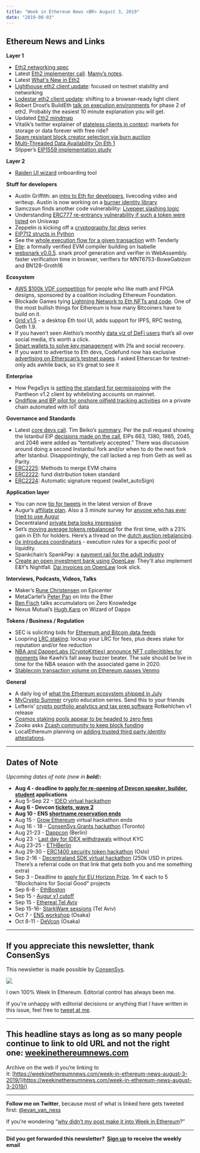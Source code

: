 ```yaml
---
title: "Week in Ethereum News <BR> August 3, 2019"
date: "2019-08-03"
---
```


## **Ethereum News and Links**

**Layer 1**

- [Eth2 networking spec](https://github.com/ethereum/eth2.0-specs/blob/f3c11852d79bc5488b016c0538e2dd0a24609237/specs/networking/p2p-interface.md)
- Latest [Eth2 implementer call](https://www.youtube.com/watch?v=ReSiB2940AE). [Mamy’s notes](https://gist.github.com/mratsim/3c3c07da603bfedf417292d22b3eae33).
- Latest [What's New in Eth2](https://notes.ethereum.org/c/Sk8Zs--CQ/https%3A%2F%2Fbenjaminion.xyz%2Fnewineth2%2F20190802.html)
- [Lighthouse eth2 client update](https://lighthouse.sigmaprime.io/update-14.html): focused on testnet stability and networking
- [Lodestar eth2 client update](https://medium.com/chainsafe-systems/lodestar-updates-bb8be9386404): shifting to a browser-ready light client
- Robert Drost’s BuildEth [talk on execution environments](https://www.youtube.com/watch?v=gHWMEmM940o&feature=youtu.be) for phase 2 of eth2. Probably the easiest 10 minute explanation you will get.
- Updated [Eth2 mindmap](https://www.mindomo.com/mindmap/eth2-sharding-4408ec348bee4501aa125c3e3cd251d3)
- Vitalik’s twitter explainer of [stateless clients in context](https://twitter.com/VitalikButerin/status/1155566281229254657): markets for storage or data forever with free ride?
- [Spam resistant block creator selection via burn auction](https://ethresear.ch/t/spam-resistant-block-creator-selection-via-burn-auction/5851)
- [Multi-Threaded Data Availability On Eth 1](https://ethresear.ch/t/multi-threaded-data-availability-on-eth-1/5899)
- Slipper’s [EIP1559 implementation study](https://docs.google.com/document/d/1yqvvfrQ_He0fN1SsUcvZNBdyhv__d8-1QPyteCbNT6Q/edit#heading=h.7a2iqimr656z)

**Layer 2**

- [Raiden UI wizard](https://medium.com/raiden-network/introducing-the-raiden-wizard-6c7c61c5b695) onboarding tool

**Stuff for developers**

- Austin Griffith: an [intro to Eth for developers](https://medium.com/@austin_48503/intro-to-ethereum-development-a3821cc49ca0), livecoding video and writeup. Austin is now working on a [burner identity library](https://medium.com/@austin_48503/kirby-32491315c5)
- Samczsun finds another code vulnerability: [Livepeer slashing logic](https://samczsun.com/the-livepeer-slashing-vulnerability/)
- Understanding [ERC777 re-entrancy vulnerability if such a token were listed](https://blog.openzeppelin.com/exploiting-uniswap-from-reentrancy-to-actual-profit/) on Uniswap
- Zeppelin is kicking off a [cryptography for devs](https://forum.openzeppelin.com/t/the-crypto-in-cryptocurrencies-and-beyond/1107) series
- [EIP712 structs in Python](https://medium.com/treum_io/introducing-eip-712-structs-in-python-27eac7f38281)
- See the [whole execution flow for a given transaction](https://medium.com/tenderly/a-tenderly-update-debugging-ethereum-transactions-verifying-contracts-and-other-newsworthy-4d7f20317f92) with Tenderly
- [Elle](https://media.consensys.net/introducing-elle-a-formally-verified-evm-compiler-to-write-more-secure-ethereum-code-90d1038e1886): a formally verified EVM compiler building on Isabelle
- [websnark v0.0.5](https://github.com/iden3/websnark/releases/tag/v0.0.5). snark proof generation and verifier in WebAssembly. faster verification time in browser, verifiers for MNT6753-BoweGabizon and BN128-Groth16

**Ecosystem**

- [AWS $100k VDF competition](https://aws.amazon.com/blogs/startups/competition-forever-change-blockchain/) for people who like math and FPGA designs, sponsored by a coalition including Ethereum Foundation.
- Blockade Games tying [Lightning Network to Eth NFTs and code](https://medium.com/blockadegames/using-bitcoin-lightning-network-as-an-interface-to-ethereum-smart-contracts-7cbaecd05779). One of the most bullish things for Ethereum is how many Bitcoiners have to build on it.
- [Grid v1.5](https://medium.com/ethereum-grid/ethereum-grid-1-5-0-release-announcement-993c7047560a) - a desktop Eth tool UI, adds support for IPFS, RPC testing, Geth 1.9.
- If you haven’t seen Alethio’s monthly [data viz of DeFi users](https://medium.com/alethio/the-defi-series-monitoring-activities-user-community-growth-f274946d0ac9) that’s all over social media, it’s worth a click.
- [Smart wallets to solve key management](https://blog.gnosis.pm/smart-wallets-are-here-121d44519cae) with 2fa and social recovery.
- If you want to advertise to Eth devs, Codefund now has exclusive [advertising on Etherscan’s testnet pages](https://twitter.com/codefundio/status/1156248412020465664). I asked Etherscan for testnet-only ads awhile back, so it’s great to see it

**Enterprise**

- How PegaSys is [setting the standard for permissioning](https://media.consensys.net/how-pegasys-is-setting-the-standard-for-permissioning-in-dlt-3112615ae70b) with the Pantheon v1.2 client by whitelisting accounts on mainnet.
- [Ondiflow and BP pilot for onshore oilfield tracking activities](https://www.ondiflo.com/news073019) on a private chain automated with IoT data

**Governance and Standards**

- Latest [core devs call](https://youtu.be/fJd_xYnYrUU?t=542). Tim Beiko’s [summary](https://twitter.com/TimBeiko/status/1157299093259137024). Per the pull request showing the Istanbul EIP [decisions made on the call](https://github.com/ethereum/EIPs/pull/2226/files), EIPs 663, 1380, 1985, 2045, and 2046 were added as “tentatively accepted.” There was discussion around doing a second Instanbul fork and/or when to do the next fork after Istanbul. Disappointingly, the call lacked a rep from Geth as well as Parity.
- [ERC2225](https://github.com/ethereum/EIPs/blob/1f0704654ef09d0f746e210bc33b0ab71ed50f17/EIPS/eip-2225.md): Methods to merge EVM chains
- [ERC2222](https://github.com/ethereum/EIPs/issues/2222): fund distribution token standard
- [ERC2224](https://github.com/ethereum/EIPs/blob/e525876afe867dcffbe48d93875a04fd2d0fd006/EIPS/eip-2224.md): Automatic signature request (wallet\_autoSign)

**Application layer**

- You can now [tip for tweets](https://brave.com/tip-with-brave/) in the latest version of Brave
- Augur’s [affiliate plan](https://www.augur.net/blog/augur-affiliate-referrals/). Also a 3 minute survey for [anyone who has ever tried to use Augur](https://twitter.com/AugurProject/status/1156247557661609984)
- Decentraland [private beta looks impressive](https://decentraland.org/blog/project-updates/client-private-beta/)
- Set’s [moving average tokens rebalanced](https://twitter.com/SetProtocol/status/1157318449011363841) for the first time, with a 23% gain in Eth for holders. Here’s a thread on the [dutch auction rebalancing](https://twitter.com/SetProtocol/status/1156620239833985024).
- [0x introduces coordinators](https://blog.0xproject.com/0x-roadmap-2019-part-5-introducing-coordinators-1406365ecbd) - execution rules for a specific pool of liquidity.
- Spankchain’s SpankPay: a [payment rail for the adult industry](https://medium.com/spankchain/spankchain-launches-spankpay-a-crypto-payment-solution-with-its-first-two-partners-c734b85d355)
- [Create an open investment bank using OpenLaw](https://medium.com/@OpenLawOfficial/build-an-open-investment-bank-using-openlaw-c11f2d56057f). They’ll also implement E&Y’s Nightfall. [Dai invoices on OpenLaw](https://twitter.com/r_ross_campbell/status/1156585643251834883) look slick.

**Interviews, Podcasts, Videos, Talks** 

- Maker’s [Rune Christensen](https://epicenter.tv/episode/298/) on Epicenter
- MetaCartel’s [Peter Pan](https://ethhub.substack.com/p/metacartel-improving-and-funding) on Into the Ether
- [Ben Fisch](https://www.zeroknowledge.fm/88) talks accumulators on Zero Knowledge
- Nexus Mutual’s [Hugh Karp](https://anchor.fm/wizardofdapps/episodes/Episode-13-Nexus-Mutual-with-Hugh-Karp-e4qe6l) on Wizard of Dapps

**Tokens / Business / Regulation**

- SEC is soliciting bids for [Ethereum and Bitcoin data feeds](https://www.fbo.gov/index.php?s=opportunity&mode=form&id=82573739c2786e1342a89ef8be47d060&tab=core&tabmode=list&=)
- Loopring [LRC staking](https://medium.com/loopring-protocol/loopring-3-0-lrc-utility-model-d7da9ac79d3d): lockup your LRC for fees, plus dexes stake for reputation and/or fee reduction
- [NBA and DapperLabs (CryptoKitties) announce NFT collecitibles for moments](https://medium.com/dapperlabs/nba-bb67f4a2861d) like Kawhi’s fall away buzzer beater. The sale should be live in time for the NBA season with the associated game in 2020.
- [Stablecoin transaction volume on Ethereum passes Venmo](https://tradeblock.com/blog/stablecoin-on-chain-transaction-volumes-soar-outpace-venmo)

**General**

- A daily log of [what the Ethereum ecosystem shipped in July](https://concourseopen.com/blog/30-days-of-eth-july-2019/)
- [MyCrypto Summer](https://medium.com/mycrypto/mycryptosummer-has-launched-f967b93be57) crypto education series. Send this to your friends
- Lefteris’ [crypto portfolio analytics and tax prep software](https://github.com/rotkehlchenio/rotkehlchen/releases/tag/v1.0.0) Rotkehlchen v1 release
- [Cosmos staking pools appear to be headed to zero fees](https://forum.cosmos.network/t/on-the-interrelationship-between-the-security-budget-and-the-business-prospects-of-the-cosmos-network/2547)
- Zooko asks [Zcash community to keep block funding](https://medium.com/@zooko_25893/a-personal-letter-about-the-possibility-of-a-new-zcash-dev-fund-f6d30df64392)
- LocalEthereum planning on [adding trusted third party identity attestations](https://blog.localethereum.com/preventing-identity-theft-with-optional-id-verification/index.html?utm_source=r3).

* * *

## **Dates of Note**

_Upcoming dates of note (new in **bold**)_**:**

- **Aug 4 - deadline to [apply for re-opening of Devcon speaker, builder, student](https://blog.ethereum.org/2019/07/29/devcon-updates-announcing-wave-2-a-new-application-window-and-more/) applications**
- Aug 5-Sep 22 - [IDEO virtual hackathon](https://coinlist.co/build/ideo)
- **Aug 6 - Devcon [tickets, wave 2](https://blog.ethereum.org/2019/07/29/devcon-updates-announcing-wave-2-a-new-application-window-and-more/)**
- **Aug 10 - ENS [shortname reservation ends](https://discuss.ens.domains/t/an-update-on-the-short-name-reservation-process/1091)**
- Aug 15 - [Grow Ethereum](https://hackathons.gitcoin.co/grow-ethereum/) virtual hackathon ends
- Aug 16 - 18 - [ConsenSys Grants hackathon](https://pages.consensys.net/toronto-grants-hackathon) (Toronto)
- Aug 21-23 - [Dappcon](https://dappcon.io/) (Berlin)
- Aug 23 - [Last day for IDEX withdrawals](https://medium.com/idex/idex-kyc-transition-period-and-updated-asset-availability-for-us-markets-set-to-begin-d45e945f842d) without KYC
- Aug 23-25 - [ETHBerlin](https://ethberlinzwei.com/)
- Aug 29-30 - [ERC1400 security token hackathon](https://medium.com/@ramvi/invitation-to-hackathon-in-oslo-29-30-august-1d8ec54a26ad) (Oslo)
- Sep 2-16 - [Decentraland SDK virtual hackathon](https://hack.decentraland.org/?with=weekinethereum) (250k USD in prizes. There’s a referral code on that link that gets both you and me something extra)
- Sep 3 - Deadline to [apply for EU Horizon Prize](https://ec.europa.eu/info/funding-tenders/opportunities/portal/screen/opportunities/topic-details/blockchain-eicprize-2019). 1m € each to 5 "Blockchains for Social Good" projects
- Sep 6-8 - [EthBoston](https://eth.boston/)
- Sep 15 - [Augur v1 cutoff](https://www.augur.net/blog/v1-cutoff/)
- Sep 15 - [Ethereal Tel Aviv](https://etherealsummit.com/events/ethereal-tel-aviv/)
- Sep 15-16- [StarkWare sessions](https://www.starkware.co/sessions/) (Tel Aviv)
- Oct 7 - [ENS workshop](https://medium.com/the-ethereum-name-service/ens-workshop-applications-are-now-open-f46db6c63384) (Osaka)
- Oct 8-11 - [DeVcon](https://devcon.org/) (Osaka)

* * *

## **If you appreciate this newsletter, thank ConsenSys**

This newsletter is made possible by [ConsenSys](https://consensys.net/).  

[![](https://cdn.substack.com/image/fetch/w_1100,c_limit,f_auto,q_auto:good/https%3A%2F%2Fbucketeer-e05bbc84-baa3-437e-9518-adb32be77984.s3.amazonaws.com%2Fpublic%2Fimages%2F08f1b2fd-57e2-4d4b-bd42-730c769114be_240x240.jpeg)](https://cdn.substack.com/image/fetch/c_limit,f_auto,q_auto:good/https%3A%2F%2Fbucketeer-e05bbc84-baa3-437e-9518-adb32be77984.s3.amazonaws.com%2Fpublic%2Fimages%2F08f1b2fd-57e2-4d4b-bd42-730c769114be_240x240.jpeg)

  
I own 100% Week In Ethereum. Editorial control has always been me.

If you're unhappy with editorial decisions or anything that I have written in this issue, feel free to [tweet at me](https://twitter.com/evan_van_ness).

* * *

## **This headline stays as long as so many people continue to link to old URL and not the right one: [weekinethereumnews.com](https://weekinethereumnews.com/)** 

Archive on the web if you’re linking to it: [https://weekinethereumnews.com/week-in-ethereum-news-august-3-2019/](https://weekinethereumnews.com/week-in-ethereum-news-august-3-2019/)

* * *

**Follow me on Twitter**, because most of what is linked here gets tweeted first: [@evan\_van\_ness](https://twitter.com/evan_van_ness)

If you’re wondering “[why didn’t my post make it into Week in Ethereum](https://www.evanvanness.com/post/179914035841/why-didnt-my-post-make-the-newsletter)?”

* * *

**Did you get forwarded this newsletter?  [Sign up](https://weekinethereum.substack.com/subscribe#about) to receive the weekly email**
